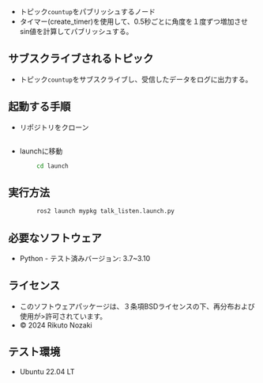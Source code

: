 
- トピック```countup```をパブリッシュするノード
- タイマー(create_timer)を使用して、0.5秒ごとに角度を１度ずつ増加させsin値を計算してパブリッシュする。

## サブスクライブされるトピック

- トピック```countup```をサブスクライブし、受信したデータをログに出力する。

## 起動する手順

- リポジトリをクローン
```bash

```

- launchに移動
```bash
        cd launch
```

## 実行方法

```bash
        ros2 launch mypkg talk_listen.launch.py
```

## 必要なソフトウェア
- Python
        - テスト済みバージョン: 3.7~3.10

## ライセンス

- このソフトウェアパッケージは、３条項BSDライセンスの下、再分布および使用が>許可されています。
- © 2024 Rikuto Nozaki

## テスト環境

-  Ubuntu 22.04 LT
